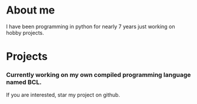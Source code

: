 # About me

I have been programming in python for nearly 7 years just working on hobby projects.


# Projects

### Currently working on my own compiled programming language named BCL.

If you are interested, star my project on github.

